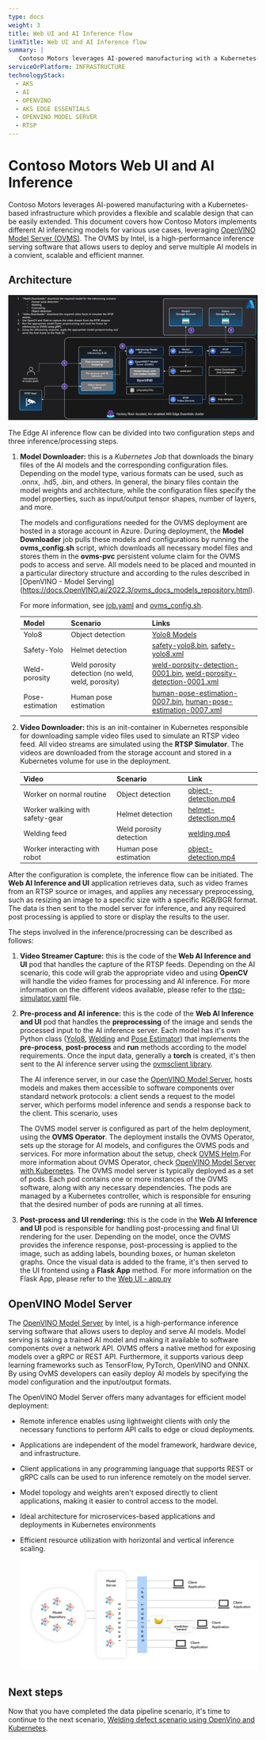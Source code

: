 ```yaml
---
type: docs
weight: 3
title: Web UI and AI Inference flow
linkTitle: Web UI and AI Inference flow
summary: |
   Contoso Motors leverages AI-powered manufacturing with a Kubernetes-based infrastructure which provides a flexible and scalable design that can be easily extended. In this scenario, Contoso Motors wants to implement different AI inferencing models for various use cases, leveraging OpenVINO Model Server (OVMS), a high-performance inference serving software that allows users to deploy and serve multiple AI models. This scenario also explains the architecture of the AI inference flow and the steps involved in the inference/processing.
serviceOrPlatform: INFRASTRUCTURE
technologyStack:
  - AKS
  - AI
  - OPENVINO
  - AKS EDGE ESSENTIALS
  - OPENVINO MODEL SERVER
  - RTSP
---
```


# Contoso Motors Web UI and AI Inference

Contoso Motors leverages AI-powered manufacturing with a Kubernetes-based infrastructure which provides a flexible and scalable design that can be easily extended. This document covers how Contoso Motors implements different AI inferencing models for various use cases, leveraging [OpenVINO Model Server (OVMS)](https://docs.openvino.ai/2023.3/ovms_what_is_openvino_model_server.html). The OVMS by Intel, is a high-performance inference serving software that allows users to deploy and serve multiple AI models in a convient, scalable and efficient manner.

## Architecture

![AI inference flow](./img/ai_flow.png)

The Edge AI inference flow can be divided into two configuration steps and three inference/processing steps.

1. **Model Downloader:** this is a *Kubernetes Job* that downloads the binary files of the AI models and the corresponding configuration files. Depending on the model type, various formats can be used, such as .onnx, .hd5, .bin, and others. In general, the binary files contain the model weights and architecture, while the configuration files specify the model properties, such as input/output tensor shapes, number of layers, and more. 

    The models and configurations needed for the OVMS deployment are hosted in a storage account in Azure. During deployment, the **Model Downloader** job pulls these models and configurations by running the **ovms_config.sh** script, which downloads all necessary model files and stores them in the **ovms-pvc** persistent volume claim for the OVMS pods to access and serve. All models need to be placed and mounted in a particular directory structure and according to the rules described in [OpenVINO - Model Serving] (https://docs.OpenVINO.ai/2022.3/ovms_docs_models_repository.html). 
    
    For more information, see [job.yaml](https://github.com/microsoft/jumpstart-agora-apps/blob/main/contoso_manufacturing/operations/charts/ovms/templates/job.yaml) and [ovms_config.sh](https://raw.githubusercontent.com/microsoft/jumpstart-agora-apps/manufacturing/contoso_manufacturing/deployment/configs/ovms_config.sh).

    | Model | Scenario | Links |
    | ----- | -------- | ----- |
    | Yolo8 | Object detection | [Yolo8 Models](https://docs.ultralytics.com/modes/#introduction) |
    | Safety-Yolo | Helmet detection | [safety-yolo8.bin](https://jsfiles.blob.core.windows.net/ai-models/safety-yolo8.bin), [safety-yolo8.xml](https://jsfiles.blob.core.windows.net/ai-models/safety-yolo8.xml) | 
    | Weld-porosity | Weld porosity detection (no weld, weld, porosity) | [weld-porosity-detection-0001.bin](https://jsfiles.blob.core.windows.net/ai-models/weld-porosity-detection-0001.bin), [weld-porosity-detection-0001.xml](https://jsfiles.blob.core.windows.net/ai-models/weld-porosity-detection-0001.xml) | 
    | Pose-estimation | Human pose estimation | [human-pose-estimation-0007.bin](https://jsfiles.blob.core.windows.net/ai-models/human-pose-estimation-0007.bin), [human-pose-estimation-0007.xml](https://jsfiles.blob.core.windows.net/ai-models/human-pose-estimation-0007.xml) |

1. **Video Downloader:** this is an init-container in Kubernetes responsible for downloading sample video files used to simulate an RTSP video feed. All video streams are simulated using the **RTSP Simulator**. The videos are downloaded from the storage account and stored in a Kubernetes volume for use in the deployment.

    | Video | Scenario | Link |
    | ----- | -------- | ---- |
    | Worker on normal routine | Object detection | [object-detection.mp4](https://jsfiles.blob.core.windows.net/video/agora/object-detection.mp4) |
    | Worker walking with safety-gear | Helmet detection | [helmet-detection.mp4](https://jsfiles.blob.core.windows.net/video/agora/helmet-detection.mp4) |
    | Welding feed | Weld porosity detection | [welding.mp4](https://jsfiles.blob.core.windows.net/video/agora/welding.mp4) | 
    | Worker interacting with robot | Human pose estimation | [object-detection.mp4](https://jsfiles.blob.core.windows.net/video/agora/object-detection.mp4) |

After the configuration is complete, the inference flow can be initiated. The **Web AI Inference and UI** application retrieves data, such as video frames from an RTSP source or images, and applies any necessary preprocessing, such as resizing an image to a specific size with a specific RGB/BGR format. The data is then sent to the model server for inference, and any required post processing is applied to store or display the results to the user. 

The steps involved in the inference/procressing can be described as follows:

1. **Video Streamer Capture:** this is the code of the **Web AI Inference and UI** pod that handles the capture of the RTSP feeds. Depending on the AI scenario, this code will grab the appropriate video and using **OpenCV** will handle the video frames for processing and AI inference. For more information on the different videos available, please refer to the [rtsp-simulator.yaml](https://github.com/microsoft/jumpstart-agora-apps/tree/manufacturing/contoso_manufacturing/operations/charts/rtsp-simulator) file.

1. **Pre-process and AI inference:** this is the code of the **Web AI Inference and UI** pod that handles the **preprocessing** of the image and sends the processed input to the AI inference server. Each model has it's own Python class ([Yolo8](https://github.com/microsoft/jumpstart-agora-apps/blob/main/contoso_manufacturing/developer/webapp-decode/yolov8.py), [Welding](https://github.com/microsoft/jumpstart-agora-apps/blob/main/contoso_manufacturing/developer/webapp-decode/welding.py) and [Pose Estimator](https://github.com/microsoft/jumpstart-agora-apps/blob/main/contoso_manufacturing/developer/webapp-decode/pose_estimator.py)) that implements the **pre-process**, **post-process** and **run** methods according to the model requirements. Once the input data, generally a **torch** is created, it's then sent to the AI inference server using the [ovmsclient library](https://pypi.org/project/ovmsclient/). 

    The AI inference server, in our case the [OpenVINO Model Server](https://docs.OpenVINO.ai/2023.3/ovms_what_is_OpenVINO_model_server.html), hosts models and makes them accessible to software components over standard network protocols: a client sends a request to the model server, which performs model inference and sends a response back to the client. This scenario, uses  

    The OVMS model server is configured as part of the helm deployment, using the **OVMS Operator**. The deployment installs the OVMS Operator, sets up the storage for AI models, and configures the OVMS pods and services. For more information about the setup, check [OVMS Helm](https://github.com/microsoft/jumpstart-agora-apps/tree/manufacturing/contoso_manufacturing/operations/charts/ovms).For more information about OVMS Operator, check [OpenVINO Model Server with Kubernetes](https://docs.OpenVINO.ai/archive/2021.4/ovms_docs_kubernetes.html). The OVMS model server is typically deployed as a set of pods. Each pod contains one or more instances of the OVMS software, along with any necessary dependencies. The pods are managed by a Kubernetes controller, which is responsible for ensuring that the desired number of pods are running at all times. 

1. **Post-process and UI rendering:** this is the code in the **Web AI Inference and UI** pod is responsible for handling post-processing and final UI rendering for the user. Depending on the model, once the OVMS provides the inference response, post-processing is applied to the image, such as adding labels, bounding boxes, or human skeleton graphs. Once the visual data is added to the frame, it's then served to the UI frontend using a **Flask App** method. For more information on the Flask App, please refer to the [Web UI - app.py](https://github.com/microsoft/jumpstart-agora-apps/blob/main/contoso_manufacturing/developer/webapp-decode/app.py)

## OpenVINO Model Server

The [OpenVINO Model Server](https://www.intel.com/content/www/us/en/developer/articles/technical/deploy-OpenVINO-in-openshift-and-kubernetes.html) by Intel, is a high-performance inference serving software that allows users to deploy and serve AI models. Model serving is taking a trained AI model and making it available to software components over a network API. OVMS offers a native method for exposing models over a gRPC or REST API. Furthermore, it supports various deep learning frameworks such as TensorFlow, PyTorch, OpenVINO and ONNX. By using OvMS developers can easily deploy AI models by specifying the model configuration and the input/output formats.

The OpenVINO Model Server offers many advantages for efficient model deployment:

- Remote inference enables using lightweight clients with only the necessary functions to perform API calls to edge or cloud deployments.
- Applications are independent of the model framework, hardware device, and infrastructure.
- Client applications in any programming language that supports REST or gRPC calls can be used to run inference remotely on the model server.
- Model topology and weights aren't exposed directly to client applications, making it easier to control access to the model.
- Ideal architecture for microservices-based applications and deployments in Kubernetes environments
- Efficient resource utilization with horizontal and vertical inference scaling.

   ![OVMS Archicture](./img/ovms.png)

## Next steps

Now that you have completed the data pipeline scenario, it's time to continue to the next scenario, [Welding defect scenario using OpenVino and Kubernetes](../welding_defect/).
